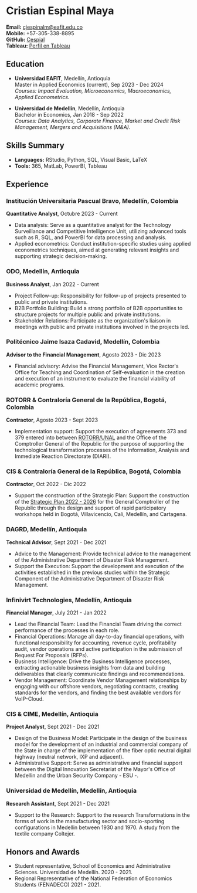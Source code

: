 # Cristian Espinal Maya

**Email:** [cjespinalm@eafit.edu.co](mailto:cjespinalm@eafit.edu.co)  
**Mobile:** +57-305-338-8895  
**GitHub:** [Cespial](https://github.com/Cespial)  
**Tableau:** [Perfil en Tableau](https://public.tableau.com/app/profile/cristian.espinal.maya)

## Education
- **Universidad EAFIT**, Medellín, Antioquia  
  Master in Applied Economics (current), Sep 2023 - Dec 2024  
  *Courses: Impact Evaluation, Microeconomics, Macroeconomics, Applied Econometrics.*

- **Universidad de Medellín**, Medellín, Antioquia  
  Bachelor in Economics, Jan 2018 - Sep 2022  
  *Courses: Data Analytics, Corporate Finance, Market and Credit Risk Management, Mergers and Acquisitions (M&A).*

## Skills Summary
- **Languages:** RStudio, Python, SQL, Visual Basic, LaTeX
- **Tools:** 365, MatLab, PowerBI, Tableau

## Experience
### Institución Universitaria Pascual Bravo, Medellín, Colombia
**Quantitative Analyst**, Octubre 2023 - Current  
- Data analysis: Serve as a quantitative analyst for the Technology Surveillance and Competitive Intelligence Unit, utilizing advanced tools such as R, SQL, and PowerBI for data processing and analysis.
- Applied econometrics: Conduct institution-specific studies using applied econometrics techniques, aimed at generating relevant insights and supporting strategic decision-making.

### ODO, Medellín, Antioquia
**Business Analyst**, Jan 2022 - Current  
- Project Follow-up: Responsibility for follow-up of projects presented to public and private institutions.
- B2B Portfolio Building: Build a strong portfolio of B2B opportunities to structure projects for multiple public and private institutions.
- Stakeholder Relations: Participate as the organization's liaison in meetings with public and private institutions involved in the projects led.

### Politécnico Jaime Isaza Cadavid, Medellín, Colombia
**Advisor to the Financial Management**, Agosto 2023 - Dic 2023  
- Financial advisory: Advise the Financial Management, Vice Rector's Office for Teaching and Coordination of Self-evaluation in the creation and execution of an instrument to evaluate the financial viability of academic programs.

### ROTORR & Contraloría General de la República, Bogotá, Colombia
**Contractor**, Agosto 2023 - Sept 2023  
- Implementation support: Support the execution of agreements 373 and 379 entered into between [ROTORR/UNAL](https://rotorr.co) and the Office of the Comptroller General of the Republic for the purpose of supporting the technological transformation processes of the Information, Analysis and Immediate Reaction Directorate (DIARI).

### CIS & Contraloría General de la República, Bogotá, Colombia
**Contractor**, Oct 2022 - Dic 2022  
- Support the construction of the Strategic Plan: Support the construction of the [Strategic Plan 2022 - 2026](https://www.contraloria.gov.co/documents/20125/3958879/Plan+Estratégico+2022-2026.pdf/d0a2e78f-a2ed-9452-cb22-752e8e6e8caf?t=1672061041067) for the General Comptroller of the Republic through the design and support of rapid participatory workshops held in Bogotá, Villavicencio, Cali, Medellín, and Cartagena.

### DAGRD, Medellín, Antioquia
**Technical Advisor**, Sept 2021 - Dec 2021  
- Advice to the Management: Provide technical advice to the management of the Administrative Department of Disaster Risk Management.
- Support the Execution: Support the development and execution of the activities established in the previous studies within the Strategic Component of the Administrative Department of Disaster Risk Management.

### Infinivirt Technologies, Medellín, Antioquia
**Financial Manager**, July 2021 - Jan 2022  
- Lead the Financial Team: Lead the Financial Team driving the correct performance of the processes in each role.
- Financial Operations: Manage all day-to-day financial operations, with functional responsibility for accounting, revenue cycle, profitability audit, vendor operations and active participation in the submission of Request For Proposals (RFPs).
- Business Intelligence: Drive the Business Intelligence processes, extracting actionable business insights from data and building deliverables that clearly communicate findings and recommendations.
- Vendor Management: Coordinate Vendor Management relationships by engaging with our offshore vendors, negotiating contracts, creating standards for the vendors, and finding the best available vendors for VoIP-Cloud.

### CIS & CIME, Medellín, Antioquia
**Project Analyst**, Sept 2021 - Dec 2021  
- Design of the Business Model: Participate in the design of the business model for the development of an industrial and commercial company of the State in charge of the implementation of the fiber optic neutral digital highway (neutral network, IXP and adjacent).
- Administrative Support: Serve as administrative and financial support between the Digital Innovation Secretariat of the Mayor's Office of Medellin and the Urban Security Company - ESU -.

### Universidad de Medellín, Medellín, Antioquia
**Research Assistant**, Sept 2021 - Dec 2021  
- Support to the Research: Support to the research Transformations in the forms of work in the manufacturing sector and socio-sporting configurations in Medellin between 1930 and 1970. A study from the textile company Coltejer.

## Honors and Awards
- Student representative, School of Economics and Administrative Sciences. Universidad de Medellín. 2020 - 2021.
- Regional Representative of the National Federation of Economics Students (FENADECO) 2021 - 2021.

